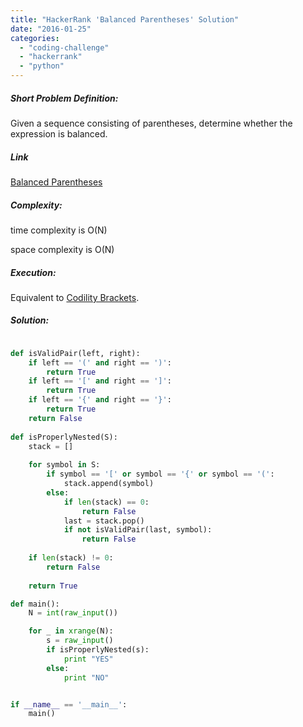```yaml
---
title: "HackerRank 'Balanced Parentheses' Solution"
date: "2016-01-25"
categories: 
  - "coding-challenge"
  - "hackerrank"
  - "python"
---
```


##### Short Problem Definition:

Given a sequence consisting of parentheses, determine whether the expression is balanced.

##### Link

[Balanced Parentheses](https://www.hackerrank.com/challenges/balanced-parentheses)

##### Complexity:

time complexity is O(N)

space complexity is O(N)

##### Execution:

Equivalent to [Codility Brackets](http://www.martinkysel.com/codility-brackets-solution/).

##### Solution:

```python

def isValidPair(left, right):
    if left == '(' and right == ')':
        return True
    if left == '[' and right == ']':
        return True 
    if left == '{' and right == '}':
        return True   
    return False
 
def isProperlyNested(S):
    stack = []
     
    for symbol in S:
        if symbol == '[' or symbol == '{' or symbol == '(':
            stack.append(symbol)
        else:
            if len(stack) == 0:
                return False
            last = stack.pop()
            if not isValidPair(last, symbol):
                return False
     
    if len(stack) != 0:
        return False
             
    return True

def main():
    N = int(raw_input())

    for _ in xrange(N):
        s = raw_input()
        if isProperlyNested(s):
            print "YES"
        else:
            print "NO"


if __name__ == '__main__':
    main()
```

